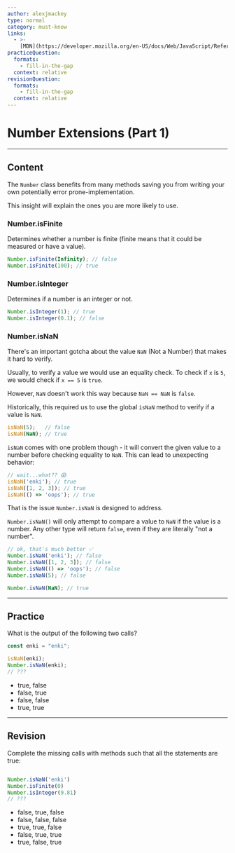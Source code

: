```yaml
---
author: alexjmackey
type: normal
category: must-know
links:
  - >-
    [MDN](https://developer.mozilla.org/en-US/docs/Web/JavaScript/Reference/Global_Objects/Number){website}
practiceQuestion:
  formats:
    - fill-in-the-gap
  context: relative
revisionQuestion:
  formats:
    - fill-in-the-gap
  context: relative
---
```


# Number Extensions (Part 1)


---

## Content

The `Number` class benefits from many methods saving you from writing your own potentially error prone-implementation. 

This insight will explain the ones you are more likely to use.

### Number.isFinite

Determines whether a number is finite (finite means that it could be measured or have a value).

```javascript
Number.isFinite(Infinity); // false
Number.isFinite(100); // true
```

### Number.isInteger

Determines if a number is an integer or not.

```javascript
Number.isInteger(1); // true
Number.isInteger(0.1); // false
```

### Number.isNaN

There's an important gotcha about the value `NaN` (Not a Number) that makes it hard to verify. 

Usually, to verify a value we would use an equality check. To check if `x` is `5`, we would check if `x == 5` is `true`.

However, `NaN` doesn't work this way because `NaN == NaN` is `false`.

Historically, this required us to use the global `isNaN` method to verify if a value is `NaN`.

```js
isNaN(5);   // false
isNaN(NaN); // true
```

`isNaN` comes with one problem though - it will convert the given value to a number before checking equality to `NaN`. This can lead to unexpecting behavior:

```js
// wait...what?? 😱
isNaN('enki'); // true
isNaN([1, 2, 3]); // true
isNaN(() => 'oops'); // true
```

That is the issue `Number.isNaN` is designed to address. 

`Number.isNaN()` will only attempt to compare a value to `NaN` if the value is a number. Any other type will return `false`, even if they are literally "not a number".

```javascript
// ok, that's much better ✅
Number.isNaN('enki'); // false
Number.isNaN([1, 2, 3]); // false
Number.isNaN(() => 'oops'); // false
Number.isNaN(5); // false

Number.isNaN(NaN); // true
```


---

## Practice

What is the output of the following two calls?

```javascript
const enki = "enki";

isNaN(enki);
Number.isNaN(enki);
// ???
```

- true, false
- false, true
- false, false
- true, true


---

## Revision

Complete the missing calls with methods such that all the statements are true:

```javascript

Number.isNaN('enki')
Number.isFinite(0)
Number.isInteger(9.81)
// ???
```

- false, true, false
- false, false, false
- true, true, false
- false, true, true
- true, false, true
